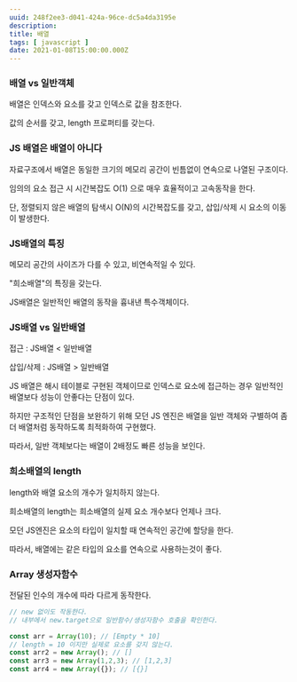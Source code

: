 ```yaml
---
uuid: 248f2ee3-d041-424a-96ce-dc5a4da3195e
description: 
title: 배열
tags: [ javascript ]
date: 2021-01-08T15:00:00.000Z
---
```








### 배열 vs 일반객체

배열은 인덱스와 요소를 갖고 인덱스로 값을 참조한다.

값의 순서를 갖고, length 프로퍼티를 갖는다.

### JS 배열은 배열이 아니다

자료구조에서 배열은 동일한 크기의 메모리 공간이 빈틈없이 연속으로 나열된 구조이다.

임의의 요소 접근 시 시간복잡도 O(1) 으로 매우 효율적이고 고속동작을 한다.

단, 정렬되지 않은 배열의 탐색시 O(N)의 시간복잡도를 갖고, 삽입/삭제 시 요소의 이동이 발생한다.

### JS배열의 특징

메모리 공간의 사이즈가 다를 수 있고, 비연속적일 수 있다.

"희소배열"의 특징을 갖는다.

JS배열은 일반적인 배열의 동작을 흉내낸 특수객체이다.

### JS배열 vs 일반배열

접근 : JS배열 < 일반배열

삽입/삭제 : JS배열 > 일반배열

JS 배열은 해시 테이블로 구현된 객체이므로 인덱스로 요소에 접근하는 경우 일반적인 배열보다 성능이 안좋다는 단점이 있다.

하지만 구조적인 단점을 보완하기 위해 모던 JS 엔진은 배열을 일반 객체와 구별하여 좀 더 배열처럼 동작하도록 최적화하여 구현했다.

따라서, 일반 객체보다는 배열이 2배정도 빠른 성능을 보인다.

### 희소배열의 length

length와 배열 요소의 개수가 일치하지 않는다.

희소배열의 length는 희소배열의 실제 요소 개수보다 언제나 크다.

모던 JS엔진은 요소의 타입이 일치할 때 연속적인 공간에 할당을 한다.

따라서, 배열에는 같은 타입의 요소를 연속으로 사용하는것이 좋다.

### Array 생성자함수

전달된 인수의 개수에 따라 다르게 동작한다.

```jsx
// new 없이도 작동한다.
// 내부에서 new.target으로 일반함수/생성자함수 호출을 확인한다.

const arr = Array(10); // [Empty * 10]
// length = 10 이지만 실제로 요소를 갖지 않는다.
const arr2 = new Array(); // []
const arr3 = new Array(1,2,3); // [1,2,3]
const arr4 = new Array({}); // [{}]
```
